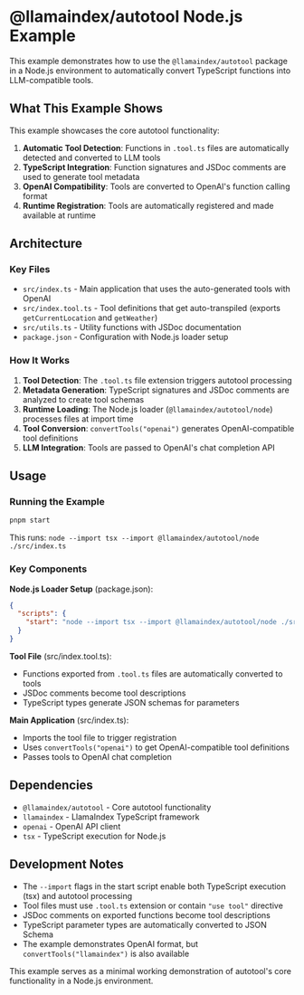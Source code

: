 # @llamaindex/autotool Node.js Example

This example demonstrates how to use the `@llamaindex/autotool` package in a Node.js environment to automatically convert TypeScript functions into LLM-compatible tools.

## What This Example Shows

This example showcases the core autotool functionality:

1. **Automatic Tool Detection**: Functions in `.tool.ts` files are automatically detected and converted to LLM tools
2. **TypeScript Integration**: Function signatures and JSDoc comments are used to generate tool metadata
3. **OpenAI Compatibility**: Tools are converted to OpenAI's function calling format
4. **Runtime Registration**: Tools are automatically registered and made available at runtime

## Architecture

### Key Files

- `src/index.ts` - Main application that uses the auto-generated tools with OpenAI
- `src/index.tool.ts` - Tool definitions that get auto-transpiled (exports `getCurrentLocation` and `getWeather`)
- `src/utils.ts` - Utility functions with JSDoc documentation
- `package.json` - Configuration with Node.js loader setup

### How It Works

1. **Tool Detection**: The `.tool.ts` file extension triggers autotool processing
2. **Metadata Generation**: TypeScript signatures and JSDoc comments are analyzed to create tool schemas
3. **Runtime Loading**: The Node.js loader (`@llamaindex/autotool/node`) processes files at import time
4. **Tool Conversion**: `convertTools("openai")` generates OpenAI-compatible tool definitions
5. **LLM Integration**: Tools are passed to OpenAI's chat completion API

## Usage

### Running the Example

```bash
pnpm start
```

This runs: `node --import tsx --import @llamaindex/autotool/node ./src/index.ts`

### Key Components

**Node.js Loader Setup** (package.json):

```json
{
  "scripts": {
    "start": "node --import tsx --import @llamaindex/autotool/node ./src/index.ts"
  }
}
```

**Tool File** (src/index.tool.ts):

- Functions exported from `.tool.ts` files are automatically converted to tools
- JSDoc comments become tool descriptions
- TypeScript types generate JSON schemas for parameters

**Main Application** (src/index.ts):

- Imports the tool file to trigger registration
- Uses `convertTools("openai")` to get OpenAI-compatible tool definitions
- Passes tools to OpenAI chat completion

## Dependencies

- `@llamaindex/autotool` - Core autotool functionality
- `llamaindex` - LlamaIndex TypeScript framework
- `openai` - OpenAI API client
- `tsx` - TypeScript execution for Node.js

## Development Notes

- The `--import` flags in the start script enable both TypeScript execution (tsx) and autotool processing
- Tool files must use `.tool.ts` extension or contain `"use tool"` directive
- JSDoc comments on exported functions become tool descriptions
- TypeScript parameter types are automatically converted to JSON Schema
- The example demonstrates OpenAI format, but `convertTools("llamaindex")` is also available

This example serves as a minimal working demonstration of autotool's core functionality in a Node.js environment.
